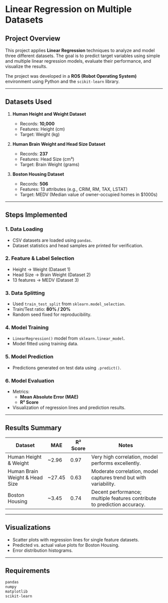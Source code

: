 # Linear Regression on Multiple Datasets

## Project Overview
This project applies **Linear Regression** techniques to analyze and model three different datasets. The goal is to predict target variables using simple and multiple linear regression models, evaluate their performance, and visualize the results.

The project was developed in a **ROS (Robot Operating System)** environment using Python and the `scikit-learn` library.

---

## Datasets Used
1. **Human Height and Weight Dataset**
   - Records: **10,000**
   - Features: Height (cm)
   - Target: Weight (kg)

2. **Human Brain Weight and Head Size Dataset**
   - Records: **237**
   - Features: Head Size (cm³)
   - Target: Brain Weight (grams)

3. **Boston Housing Dataset**
   - Records: **506**
   - Features: 13 attributes (e.g., CRIM, RM, TAX, LSTAT)
   - Target: MEDV (Median value of owner-occupied homes in $1000s)

---

## Steps Implemented

### **1. Data Loading**
- CSV datasets are loaded using `pandas`.
- Dataset statistics and head samples are printed for verification.

### **2. Feature & Label Selection**
- Height → Weight (Dataset 1)
- Head Size → Brain Weight (Dataset 2)
- 13 features → MEDV (Dataset 3)

### **3. Data Splitting**
- Used `train_test_split` from `sklearn.model_selection`.
- Train/Test ratio: **80% / 20%**
- Random seed fixed for reproducibility.

### **4. Model Training**
- `LinearRegression()` model from `sklearn.linear_model`.
- Model fitted using training data.

### **5. Model Prediction**
- Predictions generated on test data using `.predict()`.

### **6. Model Evaluation**
- Metrics:
  - **Mean Absolute Error (MAE)**
  - **R² Score**
- Visualization of regression lines and prediction results.

---

## Results Summary

| Dataset | MAE | R² Score | Notes |
|---------|-----|----------|-------|
| Human Height & Weight | ~2.96 | 0.97 | Very high correlation, model performs excellently. |
| Human Brain Weight & Head Size | ~27.45 | 0.63 | Moderate correlation, model captures trend but with variability. |
| Boston Housing | ~3.45 | 0.74 | Decent performance; multiple features contribute to prediction accuracy. |

---

## Visualizations
- Scatter plots with regression lines for single feature datasets.
- Predicted vs. actual value plots for Boston Housing.
- Error distribution histograms.

---

## Requirements
```bash
pandas
numpy
matplotlib
scikit-learn
